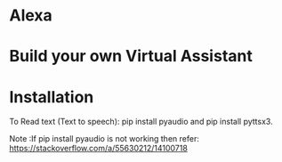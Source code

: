 # Alexa
# Build  your own Virtual Assistant

# Installation
 To Read text (Text to speech): pip install pyaudio and pip install pyttsx3.
    
 Note :If pip install pyaudio is not working then refer:
       https://stackoverflow.com/a/55630212/14100718
      

